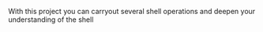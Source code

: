 With this project you can carryout several shell operations and deepen your understanding of the shell